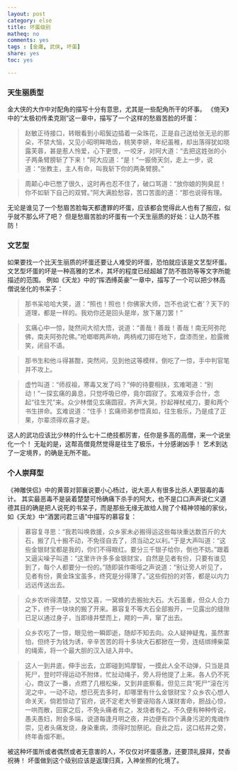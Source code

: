 ```yaml
---
layout: post 
category: else
title: 坏蛋级别
matheq: no
comments: yes
tags : [金庸, 武侠, 坏蛋] 
share: yes
toc: yes

---
```


### 天生丽质型

金大侠的大作中对配角的描写十分有意思，尤其是一些配角所干的坏事。
《倚天》中的“太极初传柔克刚”这一章中，描写了一个这样的愁眉苦脸的坏蛋：

> 赵敏正待接口，转眼看到小昭鬓边插着一朵珠花，正是自己送给张无忌的那朵，不禁大恼，又见小昭明眸皓齿，桃笑李妍，年纪虽稚，却出落得犹如晓露芙蓉，甚是惹人怜爱，心下更恨，一咬牙，对阿大道：“去把这姓张的小子两条臂膀斩了下来！”阿大应道：“是！”一振倚天剑，走上一步，说道：“张教主，主人有命，叫我斩下你的两条臂膀。”

> 周颠心中已憋了很久，这时再也忍不住了，破口骂道：“放你娘的狗臭屁！你不如斩下自己的双臂。”阿大满脸愁容，苦口苦面的道：“那也说得有理。

无论是谁见了一个愁眉苦脸每天都遭罪的坏蛋，应该都会觉得此人也有了报应，似乎就不那么坏了吧？
但是愁眉苦脸的坏蛋有一个天生丽质的好处：让人防不胜防！

### 文艺型

如果要找一个比天生丽质的坏蛋还要让人难受的坏蛋，恐怕就应该是文艺型坏蛋。
文艺型坏蛋的坏是一种高雅的艺术，其坏的程度已经超越了防不胜防等等文字所能描述的范围。
例如《天龙》中的“挥洒缚英豪”一章中，描写了一个可以把少林高僧说坐化的书呆子：

> 那书呆哈哈大笑，道：“照也！照也！你佛家大师，岂不也说‘仁者’？天下的道理，都是一样的。我劝你还是回头是岸，放下屠刀罢！”

> 玄痛心中一惊，陡然间大彻大悟，说道：“善哉！善哉！善哉！南无阿弥陀佛，南夫阿弥陀佛。”呛啷啷两声响，两柄戒刀掷在地下，盘漆而坐，脸露微笑，闭目不语。

> 那书生和他斗得甚酣，突然间，见到他这等模样，倒吃了一惊，手中判官笔并不攻上。

> 虚竹叫道：“师叔祖，寒毒又发了吗？”伸的待要相扶，玄难喝道：“别动！”一探玄痛的鼻息，只觉呼吸已停，竟尔圆寂了。玄难双手合什，念起“往生咒”来。众少林僧见玄痛圆寂，齐声大哭，抄起禅杖戒刀，要和两个书生拼命。玄难说道：“住手！玄痛师弟参悟真如，往生极乐，乃是成了正果，尔辈须得欢喜才是。

这人的武功应该比少林的什么七十二绝技都厉害，任你是多高的高僧，来一个说坐化一个！
无耻的是，这帮高僧竟然觉得是往生了极乐，十分感谢凶手！
艺术到达了一定境界，的确是无所不能。

### 个人崇拜型

《神雕侠侣》中的黄蓉对郭襄说要小心杨过，说大恶人有很多比杀人更狠毒的毒计。
其实最恶毒不是装着楚楚可怜确痛下杀手的阿大，也不是口口声声说仁义道德其目的确是把人说死的书呆子，而是那些无缘无故给人抛了个精神领袖的家伙，如《天龙》中“酒罢问君三语”中描写的慕容复：

> 慕容复寻思：“我若叫唤救援，众乡家未必搬得运这些每块重达数百斤的大石，搬了几十搬不动，不免径自去了，须当动之以利。”于是大声叫道：“这些金银财宝都是我的，你们不得眼红。要分三千银子给你，倒也不妨。”跟着又逼尖噪子叫道：“这里许许多多金银财宝，自然是见者有份，只要有谁见到了，每个人都要分一份的。”随即装作嘶哑之声说道：“别让旁人听见了，见者有份，黄金珠宝虽多，终究是分得薄了。”这些假扮的对答，都是以内力远远传送出去。

> 众乡农听得清楚，又惊又喜，一窝蜂的去搬抬大石。大石虽重，但众人合力之下，终于一块块的搬了开来。慕容复不等大石全部搬开，一见露出的缝隙已足以通过身子，当即缘井壁而上，飕的一声，窜了出去。

> 众乡农吃了一惊，眼见他一瞬即逝，随却不知去向。众人疑神疑鬼，虽然害怕，但终于为钱为诱，辛辛苦苦的将十多块大石都掀在一旁，连结绑缚柴菜的绳索，将一个最大胆的汉入缒入井中。

> 这人一到井底，伸手出去，立即碰到鸠摩智，一摸此人全不动弹，只当是具死尸，登时吓得运动不附体，忙扯动绳子，旁人将他提了上来。各人仍不死心，商议了一番，点燃了几根松柴，又到井底察看。但见三具“死尸”滚在污泥之中，一动不动，想已死去多时，却哪里有什么金银财宝？众乡农心想人命关天，倘若惊动了官府，说不定老大爷要诬陷各人谋财害命，胆战心惊，一哄而散，回家之后，不免头痛者有之，发烧者有之。不久便有种种传说，愚夫愚妇，附会多端，说道每逢月明之夜，井边便有四个满身污泥的鬼魂作崇，见者头痛发烧，身染重病，须得时加祭祀。自此之后，这口枯井之旁，终年香烟不断。

被这种坏蛋所或者偶然或者无意害的人，不仅仅对坏蛋感激，还要顶礼膜拜，焚香祝祷！
坏蛋做到这个级别应该是返璞归真，入神坐照的化境了。
